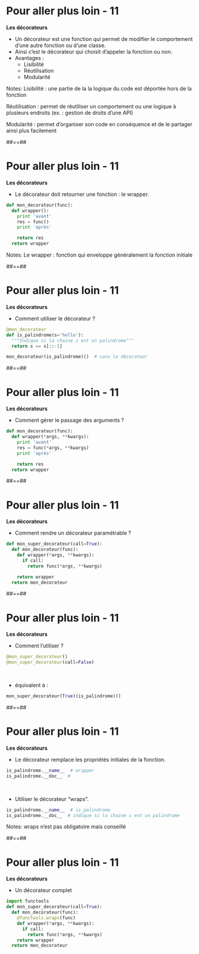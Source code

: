 <!-- .slide: -->

# Pour aller plus loin - 11

**Les décorateurs**

* Un décorateur est une fonction qui permet de modifier le comportement d’une autre fonction ou d’une classe.
* Ainsi c’est le décorateur qui choisit d’appeler la fonction ou non.
* Avantages :
  * Lisibilité
  * Réutilisation
  * Modularité

Notes:
Lisibilité : une partie de la la logique du code est déportée hors de la fonction

Réutilisation : permet de réutiliser un comportement ou une logique à plusieurs endroits (ex. : gestion de droits d’une API)

Modularité : permet d’organiser son code en conséquence et de le partager ainsi plus facilement

##==##
<!-- .slide: class="with-code" -->

# Pour aller plus loin - 11

**Les décorateurs**

* Le décorateur doit retourner une fonction : le wrapper.

```python
def mon_decorateur(func):
  def wrapper():
    print 'avant'
    res = func()
    print 'après'

    return res
  return wrapper
```

<!-- .element: class="big-code" -->

Notes:
Le wrapper : fonction qui enveloppe généralement la fonction initiale

##==##
<!-- .slide: class="with-code" -->

# Pour aller plus loin - 11

**Les décorateurs**

* Comment utiliser le décorateur ?

```python
@mon_decorateur
def is_palindrome(s='hello'):
  """Indique si la chaine s est un palindrome"""
  return s == s[::-1]

mon_decorateur(is_palindrome)()  # sans le décorateur
```

<!-- .element: class="big-code" -->

##==##
<!-- .slide: class="with-code" -->

# Pour aller plus loin - 11

**Les décorateurs**

* Comment gérer le passage des arguments ?

```python
def mon_decorateur(func):
  def wrapper(*args, **kwargs):
    print 'avant'
    res = func(*args, **kwargs)
    print 'après'

    return res
  return wrapper
```

<!-- .element: class="big-code" -->

##==##
<!-- .slide: class="with-code" -->

# Pour aller plus loin - 11

**Les décorateurs**

* Comment rendre un décorateur paramétrable ?

```python
def mon_super_decorateur(call=True):
  def mon_decorateur(func):
    def wrapper(*args, **kwargs):
      if call:
        return func(*args, **kwargs)

    return wrapper
  return mon_decorateur
```

<!-- .element: class="big-code" -->

##==##
<!-- .slide: class="with-code" -->

# Pour aller plus loin - 11

**Les décorateurs**

* Comment l’utiliser ?

```python
@mon_super_decorateur()
@mon_super_decorateur(call=False)
```

<!-- .element: class="big-code" -->

<br>

* équivalent à :

```python
mon_super_decorateur(True)(is_palindrome)()
```

<!-- .element: class="big-code" -->

##==##
<!-- .slide: class="with-code" -->

# Pour aller plus loin - 11

**Les décorateurs**

* Le décorateur remplace les propriétés initiales de la fonction.

```python
is_palindrome.__name__  # wrapper
is_palindrome.__doc__  #
```

<!-- .element: class="big-code" -->

<br>

* Utiliser le décorateur “wraps”.

```python
is_palindrome.__name__  # is_palindrome
is_palindrome.__doc__  # indique si la chaine s est un palindrome
```

<!-- .element: class="big-code" -->

Notes:
wraps n’est pas obligatoire mais conseillé

##==##
<!-- .slide: class="with-code" -->

# Pour aller plus loin - 11

**Les décorateurs**

* Un décorateur complet

```python
import functools
def mon_super_decorateur(call=True):
  def mon_decorateur(func):
    @functools.wraps(func)
    def wrapper(*args, **kwargs):
      if call:
        return func(*args, **kwargs)
    return wrapper
  return mon_decorateur
```

<!-- .element: class="big-code" -->
